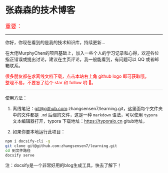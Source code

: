 <h1>张森森的技术博客</h1>

<font color=red size=4> 重要：</font>

---

你好，你现在看到的是我的技术知识库，持续更新...

在大佬MurphyChen的项目基础上，加入一些个人的学习记录和心得，欢迎各位指正错误或提出讨论，建议在主页评论，我一般能看到，有问题可以 QQ 或者邮箱联系。

<font color=red>很多朋友都在求离线文档下载，点击本站右上角 github logo 即可获取哦。<br>整理不易，不要忘了给个 star 和 follow 哟 🎈。</font>

---

使用方法：
1. 离线笔记：git@github.com:zhangsensen7/learning.git，这里面每个文件夹中的文件都是 `.md` 后缀的文件，这是一种 `markdown` 语法，可以使用 `typora` 文本编辑器打开，typora 下载地址：https://typoraio.cn
gitub地址，

2. 如果你要本地运行此项目：
```bash
npm i docsify-cli -g 
git clone git@github.com:zhangsensen7/learning.git
cd 到文件路径
docsify serve
```
注：docsify是一个非常好用的blog生成工具，快去了解下！
